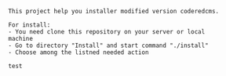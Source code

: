 	This project help you installer modified version coderedcms.

	For install:
	- You need clone this repository on your server or local 
	machine
	- Go to directory "Install" and start command "./install"
	- Choose among the listned needed action

	test
